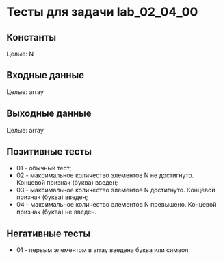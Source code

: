 # Тесты для задачи lab_02_04_00

## Константы
Целые: N

## Входные данные
Целые: array

## Выходные данные
Целые: array

## Позитивные тесты
- 01 - обычный тест;
- 02 - максимальное количество элементов N не достигнуто. Концевой признак (буква) введен;
- 03 - максимальное количество элементов N достигнуто. Концевой признак (буква) введен;
- 04 - максимальное количество элементов N превышено. Концевой признак (буква) не введен.

## Негативные тесты
- 01 - первым элементом в array введена буква или символ.